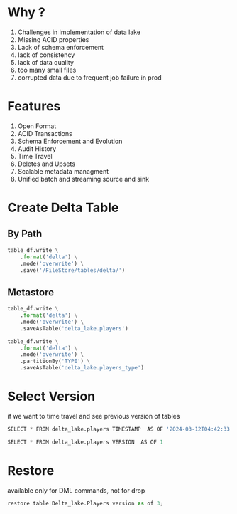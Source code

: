 # Why ?

1. Challenges in implementation of data lake
2. Missing ACID properties
3. Lack of schema enforcement
4. lack of consistency
5. lack of data quality
6. too many small files
7. corrupted data due to frequent job failure in prod

# Features

1. Open Format
2. ACID Transactions
3. Schema Enforcement and Evolution
4. Audit History
5. Time Travel
6. Deletes and Upsets
7. Scalable metadata managment
8. Unified batch and streaming source and sink

# Create Delta Table

## By Path

```python
table_df.write \
    .format('delta') \
    .mode('overwrite') \
    .save('/FileStore/tables/delta/')
```

## Metastore

```python
table_df.write \
    .format('delta') \
    .mode('overwrite') \
    .saveAsTable('delta_lake.players')

table_df.write \
    .format('delta') \
    .mode('overwrite') \
    .partitionBy('TYPE') \
    .saveAsTable('delta_lake.players_type')
```

# Select Version

if we want to time travel and see previous version of tables


```python
SELECT * FROM delta_lake.players TIMESTAMP  AS OF '2024-03-12T04:42:33.000+0000'

SELECT * FROM delta_lake.players VERSION  AS OF 1
```

# Restore

available only for DML commands, not for drop

```python
restore table Delta_lake.Players version as of 3;
```
